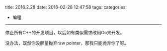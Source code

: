 title: 2016.2.28
date: 2016-02-28 12:47:58
tags:
categories:
  - 编程
---

停止所有C++的开发项目，以后如有类似需求改用Go来开发。

没办法，既然你没胆量抛弃raw pointer，那我只能抛弃你了呀。
